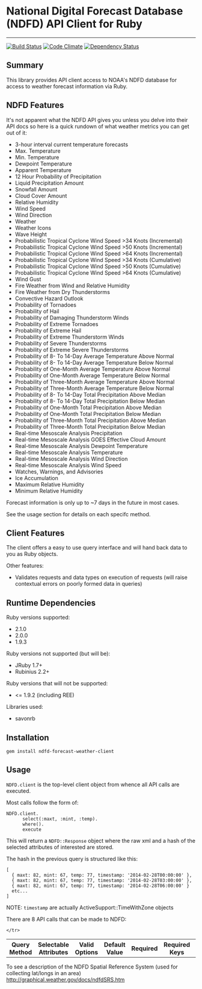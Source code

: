 # National Digital Forecast Database (NDFD) API Client for Ruby
--------------------------------------------------------------------------------

[![Build Status](https://travis-ci.org/alakra/ndfd-weather-forecast-client.png?branch=master)](https://travis-ci.org/alakra/ndfd-weather-forecast-client)
[![Code Climate](https://codeclimate.com/github/alakra/ndfd-weather-forecast-client.png)](https://codeclimate.com/github/alakra/ndfd-weather-forecast-client)
[![Dependency Status](https://gemnasium.com/alakra/ndfd-weather-forecast-client.png)](https://gemnasium.com/alakra/ndfd-weather-forecast-client)

## Summary

This library provides API client access to NOAA's NDFD database
for access to weather forecast information via Ruby.

## NDFD Features

It's not apparent what the NDFD API gives you unless you delve into
their API docs so here is a quick rundown of what weather metrics you
can get out of it:

  * 3-hour interval current temperature forecasts
  * Max. Temperature
  * Min. Temperature
  * Dewpoint Temperature
  * Apparent Temperature
  * 12 Hour Probability of Precipitation
  * Liquid Precipitation Amount
  * Snowfall Amount
  * Cloud Cover Amount
  * Relative Humidity
  * Wind Speed
  * Wind Direction
  * Weather
  * Weather Icons
  * Wave Height
  * Probabilistic Tropical Cyclone Wind Speed >34 Knots (Incremental)
  * Probabilistic Tropical Cyclone Wind Speed >50 Knots (Incremental)
  * Probabilistic Tropical Cyclone Wind Speed >64 Knots (Incremental)
  * Probabilistic Tropical Cyclone Wind Speed >34 Knots (Cumulative)
  * Probabilistic Tropical Cyclone Wind Speed >50 Knots (Cumulative)
  * Probabilistic Tropical Cyclone Wind Speed >64 Knots (Cumulative)
  * Wind Gust
  * Fire Weather from Wind and Relative Humidity
  * Fire Weather from Dry Thunderstorms
  * Convective Hazard Outlook
  * Probability of Tornadoes
  * Probability of Hail
  * Probability of Damaging Thunderstorm Winds
  * Probability of Extreme Tornadoes
  * Probability of Extreme Hail
  * Probability of Extreme Thunderstorm Winds
  * Probability of Severe Thunderstorms
  * Probability of Extreme Severe Thunderstorms
  * Probability of 8- To 14-Day Average Temperature Above Normal
  * Probability of 8- To 14-Day Average Temperature Below Normal
  * Probability of One-Month Average Temperature Above Normal
  * Probability of One-Month Average Temperature Below Normal
  * Probability of Three-Month Average Temperature Above Normal
  * Probability of Three-Month Average Temperature Below Normal
  * Probability of 8- To 14-Day Total Precipitation Above Median
  * Probability of 8- To 14-Day Total Precipitation Below Median
  * Probability of One-Month Total Precipitation Above Median
  * Probability of One-Month Total Precipitation Below Median
  * Probability of Three-Month Total Precipitation Above Median
  * Probability of Three-Month Total Precipitation Below Median
  * Real-time Mesoscale Analysis Precipitation
  * Real-time Mesoscale Analysis GOES Effective Cloud Amount
  * Real-time Mesoscale Analysis Dewpoint Temperature
  * Real-time Mesoscale Analysis Temperature
  * Real-time Mesoscale Analysis Wind Direction
  * Real-time Mesoscale Analysis Wind Speed
  * Watches, Warnings, and Advisories
  * Ice Accumulation
  * Maximum Relative Humidity
  * Minimum Relative Humidity

Forecast information is only up to ~7 days in the future in most cases.

See the usage section for details on each specifc method.

## Client Features

The client offers a easy to use query interface and will hand back data to you as Ruby objects.

Other features:

  * Validates requests and data types on execution of requests (will
    raise contextual errors on poorly formed data in queries)

## Runtime Dependencies

Ruby versions supported:

  * 2.1.0
  * 2.0.0
  * 1.9.3

Ruby versions not supported (but will be):

  * JRuby 1.7+
  * Rubinius 2.2+

Ruby versions that will not be supported:

  * <= 1.9.2 (including REE)

Libraries used:

  * savonrb

## Installation

    gem install ndfd-forecast-weather-client

## Usage

`NDFD.client` is the top-level client object from whence all API calls are executed.

Most calls follow the form of:

    NDFD.client.
          select(:maxt, :mint, :temp).
          where().
          execute

This will return a `NDFD::Response` object where the raw xml and a
hash of the selected attributes of interested are stored.

The hash in the previous query is structured like this:

    [
      { maxt: 82, mint: 67, temp: 77, timestamp: '2014-02-28T00:00:00' },
      { maxt: 82, mint: 67, temp: 77, timestamp: '2014-02-28T03:00:00' },
      { maxt: 82, mint: 67, temp: 77, timestamp: '2014-02-28T06:00:00' }
      etc...
    ]

NOTE: `timestamp` are actually ActiveSupport::TimeWithZone objects

There are 8 API calls that can be made to NDFD:

<table>
    <tr>
        <th>Query Method</th>
        <th>Selectable Attributes</th>
        <th>Valid Options</th>
        <th>Default Value</th>
        <th>Required</th>
        <th>Required Keys</th>
        <th>Example</th>
    </tr>
    <tr class="query-method-definitions">

    </tr>
</table>

To see a description of the NDFD Spatial Reference System (used for collecting lat/longs in an area)
http://graphical.weather.gov/docs/ndfdSRS.htm
